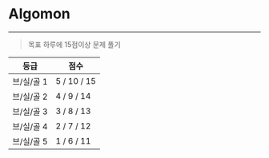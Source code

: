 # Algomon

---

> 목표 하루에 15점이상 문제 풀기


| 등급 | 점수 |
| --- | --- |
| 브/실/골 1 | 5 / 10 / 15 |
| 브/실/골 2 | 4 / 9 / 14 |
| 브/실/골 3 | 3 / 8 / 13 |
| 브/실/골 4 | 2 / 7 / 12 |
| 브/실/골 5 | 1 / 6 / 11 |
